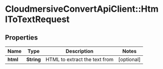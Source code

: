 # CloudmersiveConvertApiClient::HtmlToTextRequest

## Properties
Name | Type | Description | Notes
------------ | ------------- | ------------- | -------------
**html** | **String** | HTML to extract the text from | [optional] 


